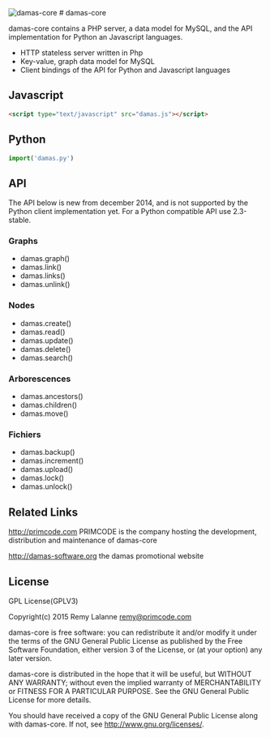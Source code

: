 <img src="http://damas-software.com/bin/damas_logo.png" alt="damas-core"/>
# damas-core

damas-core contains a PHP server, a data model for MySQL, and the API implementation for Python an Javascript languages.

* HTTP stateless server written in Php
* Key-value, graph data model for MySQL
* Client bindings of the API for Python and Javascript languages

## Javascript
```html
<script type="text/javascript" src="damas.js"></script>
```

## Python
```python
import('damas.py')
```

## API

The API below is new from december 2014, and is not supported by the Python client implementation yet. For a Python compatible API use 2.3-stable.

### Graphs

- damas.graph()
- damas.link()
- damas.links()
- damas.unlink()

### Nodes

- damas.create()
- damas.read()
- damas.update()
- damas.delete()
- damas.search()

### Arborescences

- damas.ancestors()
- damas.children()
- damas.move()

### Fichiers

- damas.backup()
- damas.increment()
- damas.upload()
- damas.lock()
- damas.unlock()

## Related Links

http://primcode.com PRIMCODE is the company hosting the development, distribution and maintenance of damas-core

http://damas-software.org the damas promotional website

## License
GPL License(GPLV3)

Copyright(c) 2015 Remy Lalanne remy@primcode.com

damas-core is free software: you can redistribute it and/or modify
it under the terms of the GNU General Public License as published by
the Free Software Foundation, either version 3 of the License, or
(at your option) any later version.

damas-core is distributed in the hope that it will be useful,
but WITHOUT ANY WARRANTY; without even the implied warranty of
MERCHANTABILITY or FITNESS FOR A PARTICULAR PURPOSE.  See the
GNU General Public License for more details.

You should have received a copy of the GNU General Public License
along with damas-core.  If not, see <http://www.gnu.org/licenses/>.
